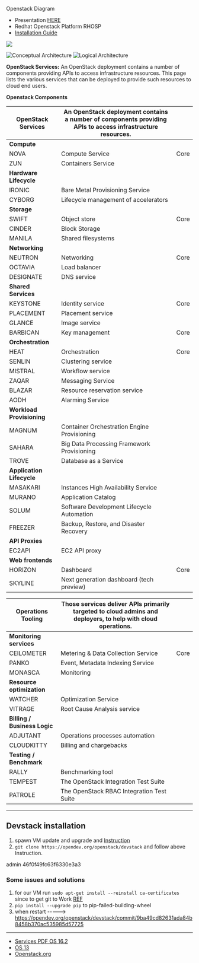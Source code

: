 Openstack Diagram
- Presentation [HERE](https://slideplayer.com/slide/16571787/)
- Redhat Openstack Platform RHOSP
- [Installation Guide](https://docs.openstack.org/install-guide/index.html)

![](https://docs.openstack.org/arch-design/_images/osog_0001.png)

![Conceptual Architecture](https://docs.openstack.org/install-guide/_images/openstack_kilo_conceptual_arch.png)
![Logical Architecture](https://docs.openstack.org/install-guide/_images/openstack-arch-kilo-logical-v1.png)



**OpenStack Services:** 
An OpenStack deployment contains a number of components providing APIs to access infrastructure resources. This page lists the various services that can be deployed to provide such resources to cloud end users.

**Openstack Components**

|**OpenStack Services**| An OpenStack deployment contains a number of components providing APIs to access infrastructure resources.||
|---|---|---|
|**Compute**| ||
|NOVA| Compute Service |Core|
|ZUN|Containers Service|
|**Hardware Lifecycle**|
|IRONIC| Bare Metal Provisioning Service|
|CYBORG| Lifecycle management of accelerators|
|**Storage**|
|SWIFT|Object store|Core|
|CINDER|Block Storage|
|MANILA|Shared filesystems|
|**Networking**|
|NEUTRON|Networking|Core|
|OCTAVIA|Load balancer
|DESIGNATE|DNS service
|**Shared Services**
|KEYSTONE|Identity service|Core|
|PLACEMENT|Placement service
|GLANCE|Image service
|BARBICAN|Key management|Core|
|**Orchestration**
|HEAT|Orchestration|Core|
|SENLIN|Clustering service
|MISTRAL|Workflow service
|ZAQAR|Messaging Service
|BLAZAR|Resource reservation service
|AODH|Alarming Service
|**Workload Provisioning**|
|MAGNUM|Container Orchestration Engine Provisioning
|SAHARA|Big Data Processing Framework Provisioning
|TROVE|Database as a Service|
|**Application Lifecycle**|
|MASAKARI|Instances High Availability Service
|MURANO|Application Catalog
|SOLUM|Software Development Lifecycle Automation
|FREEZER|Backup, Restore, and Disaster Recovery
|**API Proxies**|
|EC2API|EC2 API proxy|
|**Web frontends**|
|HORIZON|Dashboard|Core|
|SKYLINE|Next generation dashboard (tech preview)|


|**Operations Tooling**|Those services deliver APIs primarily targeted to cloud admins and deployers, to help with cloud operations.||
|---|---| --- |
|**Monitoring services**|||
|CEILOMETER|Metering & Data Collection Service|Core|
|PANKO|Event, Metadata Indexing Service
|MONASCA|Monitoring
|**Resource optimization**|
|WATCHER|Optimization Service
|VITRAGE|Root Cause Analysis service
|**Billing / Business Logic**|
|ADJUTANT|Operations processes automation
|CLOUDKITTY|Billing and chargebacks
|**Testing / Benchmark**|
|RALLY|Benchmarking tool
|TEMPEST|The OpenStack Integration Test Suite
|PATROLE|The OpenStack RBAC Integration Test Suite

-------------------------------------------
## Devstack installation
1. spawn VM update and upgrade and [Instruction](https://docs.openstack.org/devstack/latest/#:~:text=DevStack%20is%20a%20series%20of,the%20OpenStack%20project's%20functional%20testing.)
2. `git clone https://opendev.org/openstack/devstack` and follow above Instruction.

admin
46f0f49fc63f6330e3a3

### Some issues and solutions
1. for our VM run `sudo apt-get install --reinstall ca-certificates` since to get git to Work [REF](https://stackoverflow.com/questions/35821245/github-server-certificate-verification-failed)
2. `pip install --upgrade pip` to pip-failed-building-wheel
3. when restart -----> https://opendev.org/openstack/devstack/commit/9ba49cd82631ada84b8458b370ac535985d57725


-------------------
- [Services PDF OS 16.2](https://access.redhat.com/documentation/en-us/red_hat_openstack_platform/16.2/pdf/product_guide/red_hat_openstack_platform-16.2-product_guide-en-us.pdf)
- [OS 13](https://access.redhat.com/documentation/en-us/red_hat_openstack_platform/13/pdf/product_guide/red_hat_openstack_platform-13-product_guide-en-us.pdf)
- [Openstack.org](https://www.openstack.org/software/project-navigator/openstack-components#openstack-services)
